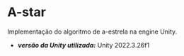 # A-star
Implementação do algoritmo de a-estrela na engine Unity.
- ***versão da Unity utilizada:*** Unity 2022.3.26f1 
